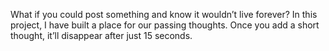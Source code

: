 What if you could post something and know it wouldn’t live forever? In this project, I have built a place for our passing thoughts. Once you add a short thought, it’ll disappear after just 15 seconds.
